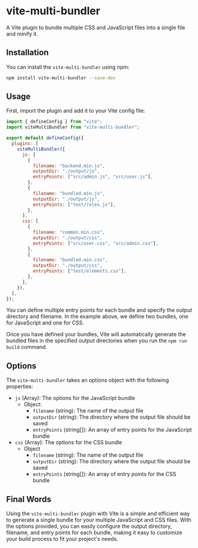 # vite-multi-bundler

A Vite plugin to bundle multiple CSS and JavaScript files into a single file and minify it.

## Installation

You can install the `vite-multi-bundler` using npm:

```sh
npm install vite-multi-bundler --save-dev
```

## Usage

First, import the plugin and add it to your Vite config file:

```js
import { defineConfig } from "vite";
import viteMultiBundler from "vite-multi-bundler";

export default defineConfig({
  plugins: [
    viteMultiBundler({
      js: [
        {
          filename: "backend.min.js",
          outputDir: "./output/js",
          entryPoints: ["src/admin.js", "src/user.js"],
        },
        {
          filename: "bundled.min.js",
          outputDir: "./output/js",
          entryPoints: ["test/roles.js"],
        },
      ],
      css: [
        {
          filename: "common.min.css",
          outputDir: "./output/css",
          entryPoints: ["src/user.css", "src/admin.css"],
        },
        {
          filename: "bundled.min.css",
          outputDir: "./output/css",
          entryPoints: ["test/elements.css"],
        },
      ],
    }),
  ],
});
```

You can define multiple entry points for each bundle and specify the output directory and filename. In the example above, we define two bundles, one for JavaScript and one for CSS.

Once you have defined your bundles, Vite will automatically generate the bundled files in the specified output directories when you run the `npm run build` command.

## Options

The `vite-multi-bundler` takes an options object with the following properties:

- `js` (Array): The options for the JavaScript bundle
  - Object:
    - `filename` (string): The name of the output file
    - `outputDir` (string): The directory where the output file should be saved
    - `entryPoints` (string[]): An array of entry points for the JavaScript bundle
- `css` (Array): The options for the CSS bundle
  - Object
    - `filename` (string): The name of the output file
    - `outputDir` (string): The directory where the output file should be saved
    - `entryPoints` (string[]): An array of entry points for the CSS bundle

## Final Words

Using the `vite-multi-bundler` plugin with Vite is a simple and efficient way to generate a single bundle for your multiple JavaScript and CSS files. With the options provided, you can easily configure the output directory, filename, and entry points for each bundle, making it easy to customize your build process to fit your project's needs.
